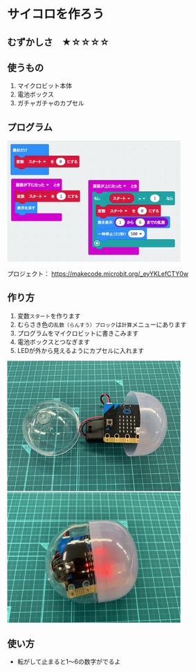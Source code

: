 # サイコロを作ろう

## むずかしさ　★☆☆☆☆

## 使うもの
1. マイクロビット本体
2. 電池ボックス
3. ガチャガチャのカプセル

## プログラム

<img width="400" src="./dice.png">

プロジェクト： https://makecode.microbit.org/_eyYKLefCTY0w

## 作り方

1. 変数`スタート`を作ります
2. むらさき色の`乱数（らんすう）ブロック`は`計算`メニューにあります
3. プログラムをマイクロビットに書きこみます
4. 電池ボックスとつなぎます
5. LEDが外から見えるようにカプセルに入れます  

<img width="400" src="./dice1.jpg">
<img width="400" src="./dice2.jpg">

## 使い方

* 転がして止まると1〜6の数字がでるよ

